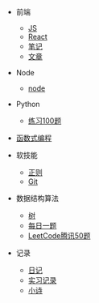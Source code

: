 * 前端
  * [JS](前端/js/README.md)
  * [React](前端/React/index.md)
  * [笔记](前端/笔记/index.md)
  * [文章](前端/文章/index.md)

* Node
  * [node](node/index.md)

* Python
  * [练习100题](Python/实例练习/index.md)

* [函数式编程](fun/index.md)  

* 软技能
  * [正则](软技能/正则/index.md)  
  * [Git](软技能/Git/index.md)  
 
* 数据结构算法
  * [树](数据结构算法/树/二叉搜索树.md)
  * [每日一题](数据结构算法/每日一题/README.md)
  * [LeetCode腾讯50题](数据结构算法/LeetCode腾讯50题/index.md)

* 记录
  * [日记](diary/index.md)
  * [实习记录](小米实习记录/index.md)
  * [小诗](poem/index.md)